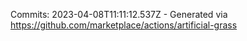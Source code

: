 Commits: 2023-04-08T11:11:12.537Z - Generated via https://github.com/marketplace/actions/artificial-grass
<br>
